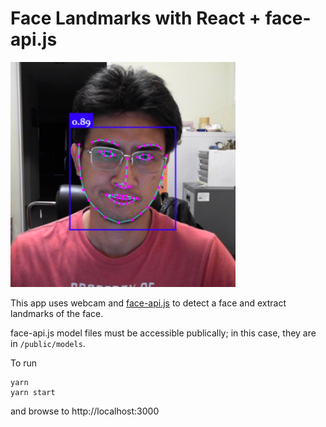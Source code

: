 # Face Landmarks with React + face-api.js
<img src="https://github.com/mchayapol/face-api-react/blob/main/public/sample.png?raw=true" width="360" height="360">

This app uses webcam and [face-api.js](https://github.com/justadudewhohacks/face-api.js/) to detect a face and extract landmarks of the face.

face-api.js model files must be accessible publically; in this case, they are in `/public/models`.

To run
```
yarn
yarn start
```
and browse to http://localhost:3000